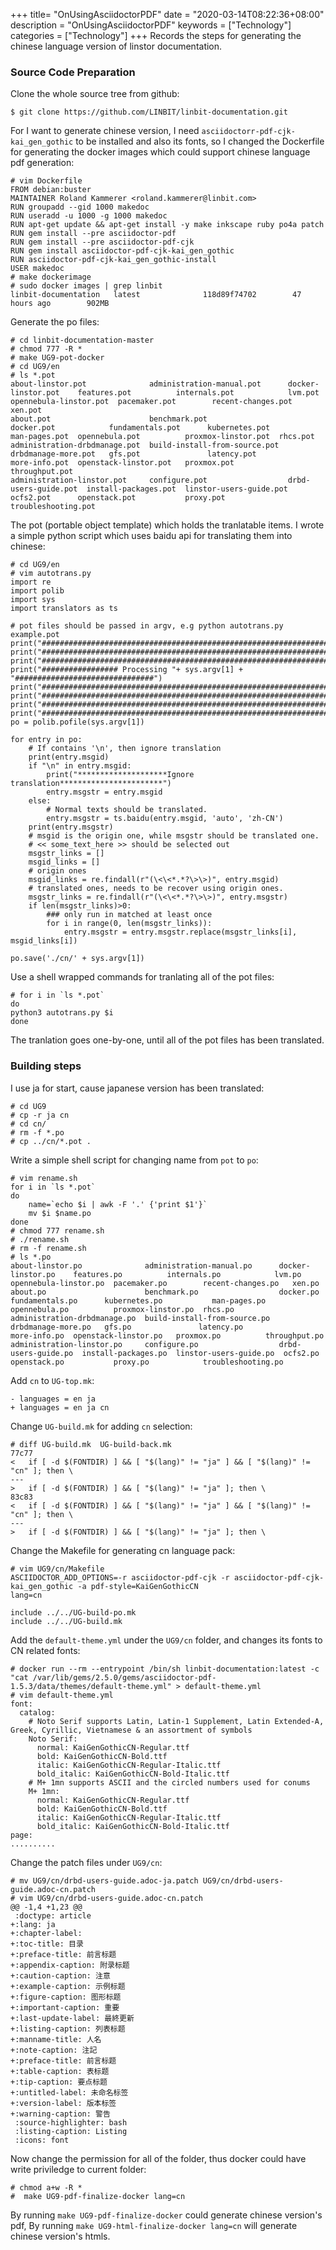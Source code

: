 +++
title= "OnUsingAsciidoctorPDF"
date = "2020-03-14T08:22:36+08:00"
description = "OnUsingAsciidoctorPDF"
keywords = ["Technology"]
categories = ["Technology"]
+++
Records the steps for generating the chinese language version of linstor documentation. 

### Source Code Preparation
Clone the whole source tree from github:     

```
$ git clone https://github.com/LINBIT/linbit-documentation.git
```
For I want to generate chinese version, I need `asciidoctorr-pdf-cjk-kai_gen_gothic` to be installed and also its fonts, so I changed the Dockerfile for generating the docker images which could support chinese language pdf generation:    

```
# vim Dockerfile
FROM debian:buster
MAINTAINER Roland Kammerer <roland.kammerer@linbit.com>
RUN groupadd --gid 1000 makedoc
RUN useradd -u 1000 -g 1000 makedoc
RUN apt-get update && apt-get install -y make inkscape ruby po4a patch
RUN gem install --pre asciidoctor-pdf
RUN gem install --pre asciidoctor-pdf-cjk
RUN gem install asciidoctor-pdf-cjk-kai_gen_gothic
RUN asciidoctor-pdf-cjk-kai_gen_gothic-install
USER makedoc
# make dockerimage
# sudo docker images | grep linbit
linbit-documentation   latest              118d89f74702        47 hours ago        902MB
```
Generate the po files:    

```
# cd linbit-documentation-master
# chmod 777 -R *
# make UG9-pot-docker
# cd UG9/en
# ls *.pot
about-linstor.pot              administration-manual.pot      docker-linstor.pot    features.pot          internals.pot            lvm.pot        opennebula-linstor.pot  pacemaker.pot        recent-changes.pot   xen.pot
about.pot                      benchmark.pot                  docker.pot            fundamentals.pot      kubernetes.pot           man-pages.pot  opennebula.pot          proxmox-linstor.pot  rhcs.pot
administration-drbdmanage.pot  build-install-from-source.pot  drbdmanage-more.pot   gfs.pot               latency.pot              more-info.pot  openstack-linstor.pot   proxmox.pot          throughput.pot
administration-linstor.pot     configure.pot                  drbd-users-guide.pot  install-packages.pot  linstor-users-guide.pot  ocfs2.pot      openstack.pot           proxy.pot            troubleshooting.pot
```
The pot (portable object template) which holds the tranlatable items. I wrote a simple python script which uses baidu api for translating them into chinese:    

```
# cd UG9/en
# vim autotrans.py
import re
import polib
import sys
import translators as ts

# pot files should be passed in argv, e.g python autotrans.py example.pot
print("#######################################################################3")
print("#######################################################################3")
print("#######################################################################3")
print("################# Processing "+ sys.argv[1] + "###############################")
print("#######################################################################3")
print("#######################################################################3")
print("#######################################################################3")
print("#######################################################################3")
po = polib.pofile(sys.argv[1])

for entry in po:
    # If contains '\n', then ignore translation
    print(entry.msgid)
    if "\n" in entry.msgid:
        print("********************Ignore translation***********************")
        entry.msgstr = entry.msgid
    else:
        # Normal texts should be translated. 
        entry.msgstr = ts.baidu(entry.msgid, 'auto', 'zh-CN')
    print(entry.msgstr)
    # msgid is the origin one, while msgstr should be translated one. 
    # << some_text_here >> should be selected out
    msgstr_links = []
    msgid_links = []
    # origin ones
    msgid_links = re.findall(r"(\<\<*.*?\>\>)", entry.msgid)
    # translated ones, needs to be recover using origin ones.
    msgstr_links = re.findall(r"(\<\<*.*?\>\>)", entry.msgstr)
    if len(msgstr_links)>0:
        ### only run in matched at least once
        for i in range(0, len(msgstr_links)):
            entry.msgstr = entry.msgstr.replace(msgstr_links[i], msgid_links[i])

po.save('./cn/' + sys.argv[1])
```
Use a shell wrapped commands for tranlating all of the pot files:    

```
# for i in `ls *.pot`
do
python3 autotrans.py $i
done
```
The tranlation goes one-by-one, until all of the pot files has been translated.   

### Building steps
I use ja for start, cause japanese version has been translated:     

```
# cd UG9
# cp -r ja cn
# cd cn/
# rm -f *.po
# cp ../cn/*.pot .
```
Write a simple shell script for changing name from `pot` to `po`:    

```
# vim rename.sh
for i in `ls *.pot`
do
	name=`echo $i | awk -F '.' {'print $1'}`
	mv $i $name.po
done
# chmod 777 rename.sh
# ./rename.sh
# rm -f rename.sh
# ls *.po
about-linstor.po              administration-manual.po      docker-linstor.po    features.po          internals.po            lvm.po        opennebula-linstor.po  pacemaker.po        recent-changes.po   xen.po
about.po                      benchmark.po                  docker.po            fundamentals.po      kubernetes.po           man-pages.po  opennebula.po          proxmox-linstor.po  rhcs.po
administration-drbdmanage.po  build-install-from-source.po  drbdmanage-more.po   gfs.po               latency.po              more-info.po  openstack-linstor.po   proxmox.po          throughput.po
administration-linstor.po     configure.po                  drbd-users-guide.po  install-packages.po  linstor-users-guide.po  ocfs2.po      openstack.po           proxy.po            troubleshooting.po
```
Add `cn` to `UG-top.mk`:     

```
- languages = en ja
+ languages = en ja cn
```

Change `UG-build.mk` for adding `cn` selection:    

```
# diff UG-build.mk  UG-build-back.mk 
77c77
< 	if [ -d $(FONTDIR) ] && [ "$(lang)" != "ja" ] && [ "$(lang)" != "cn" ]; then \
---
> 	if [ -d $(FONTDIR) ] && [ "$(lang)" != "ja" ]; then \
83c83
< 	if [ -d $(FONTDIR) ] && [ "$(lang)" != "ja" ] && [ "$(lang)" != "cn" ]; then \
---
> 	if [ -d $(FONTDIR) ] && [ "$(lang)" != "ja" ]; then \
```
Change the Makefile for generating cn language pack:    

```
# vim UG9/cn/Makefile
ASCIIDOCTOR_ADD_OPTIONS=-r asciidoctor-pdf-cjk -r asciidoctor-pdf-cjk-kai_gen_gothic -a pdf-style=KaiGenGothicCN
lang=cn

include ../../UG-build-po.mk
include ../../UG-build.mk
```
Add the `default-theme.yml` under the `UG9/cn` folder, and changes its fonts to CN related fonts:     

```
# docker run --rm --entrypoint /bin/sh linbit-documentation:latest -c "cat /var/lib/gems/2.5.0/gems/asciidoctor-pdf-1.5.3/data/themes/default-theme.yml" > default-theme.yml
# vim default-theme.yml
font:
  catalog:
    # Noto Serif supports Latin, Latin-1 Supplement, Latin Extended-A, Greek, Cyrillic, Vietnamese & an assortment of symbols
    Noto Serif:
      normal: KaiGenGothicCN-Regular.ttf
      bold: KaiGenGothicCN-Bold.ttf
      italic: KaiGenGothicCN-Regular-Italic.ttf
      bold_italic: KaiGenGothicCN-Bold-Italic.ttf
    # M+ 1mn supports ASCII and the circled numbers used for conums
    M+ 1mn:
      normal: KaiGenGothicCN-Regular.ttf
      bold: KaiGenGothicCN-Bold.ttf
      italic: KaiGenGothicCN-Regular-Italic.ttf
      bold_italic: KaiGenGothicCN-Bold-Italic.ttf
page:
..........
```
Change the patch files under `UG9/cn`:    

```
# mv UG9/cn/drbd-users-guide.adoc-ja.patch UG9/cn/drbd-users-guide.adoc-cn.patch
# vim UG9/cn/drbd-users-guide.adoc-cn.patch
@@ -1,4 +1,23 @@
 :doctype: article
+:lang: ja
+:chapter-label:
+:toc-title: 目录
+:preface-title: 前言标题
+:appendix-caption: 附录标题
+:caution-caption: 注意
+:example-caption: 示例标题
+:figure-caption: 图形标题
+:important-caption: 重要
+:last-update-label: 最終更新
+:listing-caption: 列表标题
+:manname-title: 人名 
+:note-caption: 注記
+:preface-title: 前言标题
+:table-caption: 表标题
+:tip-caption: 要点标题
+:untitled-label: 未命名标签
+:version-label: 版本标签
+:warning-caption: 警告
 :source-highlighter: bash
 :listing-caption: Listing
 :icons: font
```
Now change the permission for all of the folder, thus docker could have write priviledge to current folder:     

```
# chmod a+w -R *
#  make UG9-pdf-finalize-docker lang=cn
```
By running `make UG9-pdf-finalize-docker` could generate chinese version's pdf, By running ` make UG9-html-finalize-docker lang=cn ` will generate chinese version's htmls.  


